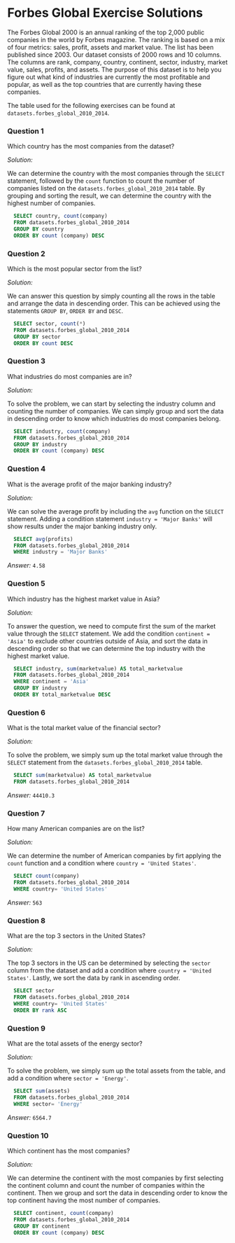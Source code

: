 # Forbes Global Exercise Solutions

The Forbes Global 2000 is an annual ranking of the top 2,000 public companies in the world by Forbes magazine. 
The ranking is based on a mix of four metrics: sales, profit, assets and market value. The list has been published since 2003. 
Our dataset consists of 2000 rows and 10 columns. The columns are rank, company, country, continent, sector, industry, market value, 
sales, profits, and assets. The purpose of this dataset is to help you figure out what kind of industries are currently the most
profitable and popular, as well as the top countries that are currently having these companies.

The table used for the following exercises can be found at `datasets.forbes_global_2010_2014`.

### Question 1
Which country has the most companies from the dataset?

*Solution:*

We can determine the country with the most companies through the `SELECT` statement, followed by the `count` function to count the number of companies listed on the `datasets.forbes_global_2010_2014` table. By grouping and sorting the result, we can determine the country with the highest number of companies.
```sql
  SELECT country, count(company)
  FROM datasets.forbes_global_2010_2014
  GROUP BY country
  ORDER BY count (company) DESC 
```

### Question 2
Which is the most popular sector from the list?

*Solution:*

We can answer this question by simply counting all the rows in the table and arrange the data in descending order. This can be achieved using the statements `GROUP BY`, `ORDER BY` and `DESC`.
```sql
  SELECT sector, count(*) 
  FROM datasets.forbes_global_2010_2014
  GROUP BY sector
  ORDER BY count DESC
```

### Question 3
What industries do most companies are in?

*Solution:*

To solve the problem, we can start by selecting the industry column and counting the number of companies. We can simply group and sort the data in descending order to know which industries do most companies belong.
```sql
  SELECT industry, count(company)
  FROM datasets.forbes_global_2010_2014
  GROUP BY industry
  ORDER BY count (company) DESC 
```

### Question 4
What is the average profit of the major banking industry?

*Solution:*

We can solve the average profit by including the `avg` function on the `SELECT` statement. Adding a condition statement `industry = 'Major Banks'` will show results under the major banking industry only.
```sql
  SELECT avg(profits)
  FROM datasets.forbes_global_2010_2014
  WHERE industry = 'Major Banks' 
```
*Answer:* `4.58`

### Question 5
Which industry has the highest market value in Asia?

*Solution:*

To answer the question, we need to compute first the sum of the market value through the `SELECT` statement. We add the condition `continent = 'Asia'` to exclude other countries outside of Asia, and sort the data in descending order so that we can determine the top industry with the highest market value.
```sql
  SELECT industry, sum(marketvalue) AS total_marketvalue
  FROM datasets.forbes_global_2010_2014 
  WHERE continent = 'Asia'
  GROUP BY industry
  ORDER BY total_marketvalue DESC
```

### Question 6
What is the total market value of the financial sector?

*Solution:*

To solve the problem, we simply sum up the total market value through the `SELECT` statement from the `datasets.forbes_global_2010_2014` table.
```sql
  SELECT sum(marketvalue) AS total_marketvalue
  FROM datasets.forbes_global_2010_2014 
```
*Answer:* `44410.3`

### Question 7
How many American companies are on the list?

*Solution:*

We can determine the number of American companies by firt applying the `count` function and a condition where `country = 'United States'`.
```sql
  SELECT count(company)
  FROM datasets.forbes_global_2010_2014
  WHERE country= 'United States'
```
*Answer:* `563`

### Question 8
What are the top 3 sectors in the United States?

*Solution:*

The top 3 sectors in the US can be determined by selecting the `sector` column from the dataset and add a condition where `country = 'United States'`. Lastly, we sort the data by rank in ascending order.
```sql
  SELECT sector
  FROM datasets.forbes_global_2010_2014
  WHERE country= 'United States'
  ORDER BY rank ASC
```

### Question 9
What are the total assets of the energy sector?

*Solution:*

To solve the problem, we simply sum up the total assets from the table, and add a condition where `sector = 'Energy'`. 
```sql
  SELECT sum(assets)
  FROM datasets.forbes_global_2010_2014
  WHERE sector= 'Energy'
```
*Answer:* `6564.7`

### Question 10
Which continent has the most companies?

*Solution:*

We can determine the continent with the most companies by first selecting the continent column and count the number of companies within the continent. Then we group and sort the data in descending order to know the top continent having the most number of companies.
```sql
  SELECT continent, count(company)
  FROM datasets.forbes_global_2010_2014
  GROUP BY continent
  ORDER BY count (company) DESC
```
